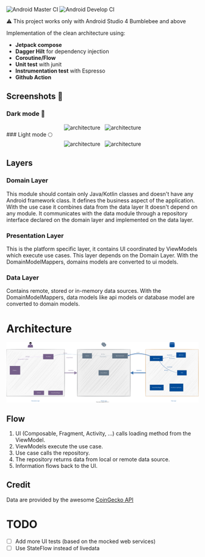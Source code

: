 ![Android Master CI](https://github.com/OHoussein/android-crypto-app/workflows/Android%20Main%20CI/badge.svg)
![Android Develop CI](https://github.com/OHoussein/android-crypto-app/workflows/Android%20Develop%20CI/badge.svg)

⚠️ This project works only with Android Studio 4 Bumblebee and above

Implementation of the clean architecture using:

* **Jetpack compose**
* **Dagger Hilt** for dependency injection
* **Coroutine/Flow**
* **Unit test** with junit
* **Instrumentation test** with Espresso
* **Github Action**

## Screenshots 📸

### Dark mode 🌚

<div  align="center">
<img width="250px" src="https://github.com/OHoussein/android-crypto-app/blob/develop/design/screen_list_dark.png" alt="architecture" align=center />
&nbsp;
<img width="250px" src="https://github.com/OHoussein/android-crypto-app/blob/develop/design/screen_details_dark.png" alt="architecture" align=center />
</div>
### Light mode 🌕
<div  align="center">
<img width="250px" src="https://github.com/OHoussein/android-crypto-app/blob/develop/design/screen_list_light.png" alt="architecture" align=center />
&nbsp;
<img width="250px" src="https://github.com/OHoussein/android-crypto-app/blob/develop/design/screen_details_light.png" alt="architecture" align=center />
</div>

## Layers

### Domain Layer

This module should contain only Java/Kotlin classes and doesn't have any Android framework class. It
defines the business aspect of the application. With the use case it combines data from the data
layer It doesn't depend on any module. It communicates with the data module through a repository
interface declared on the domain layer and implemented on the data layer.

### Presentation Layer

This is the platform specific layer, it contains UI coordinated by ViewModels which execute use
cases. This layer depends on the Domain Layer. With the DomainModelMappers, domains models are
converted to ui models.

### Data Layer

Contains remote, stored or in-memory data sources. With the DomainModelMappers, data models like api
models or database model are converted to domain models.

# Architecture

<div  align="center">
<img src="https://github.com/OHoussein/android-crypto-app/blob/develop/design/architecture.svg" alt="architecture" align=center />
</div>

## Flow

1. UI (Composable, Fragment, Activity, ...) calls loading method from the ViewModel.
1. ViewModels execute the use case.
1. Use case calls the repository.
1. The repository returns data from local or remote data source.
1. Information flows back to the UI.

## Credit

Data are provided by the awesome [CoinGecko API](https://www.coingecko.com/en/api)

# TODO

- [ ] Add more UI tests (based on the mocked web services)
- [ ] Use StateFlow instead of livedata